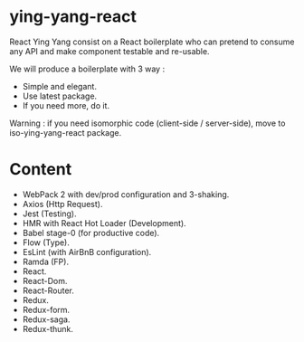 # ying-yang-react

React Ying Yang consist on a React boilerplate who can pretend to consume any API and make component testable and re-usable.

We will produce a boilerplate with 3 way :

- Simple and elegant.
- Use latest package.
- If you need more, do it.

Warning : if you need isomorphic code (client-side / server-side), move to iso-ying-yang-react package.

# Content

- WebPack 2 with dev/prod configuration and 3-shaking.
- Axios (Http Request).
- Jest (Testing).
- HMR with React Hot Loader (Development).
- Babel stage-0 (for productive code).
- Flow (Type).
- EsLint (with AirBnB configuration).
- Ramda (FP).
- React.
- React-Dom.
- React-Router.
- Redux.
- Redux-form.
- Redux-saga.
- Redux-thunk.
